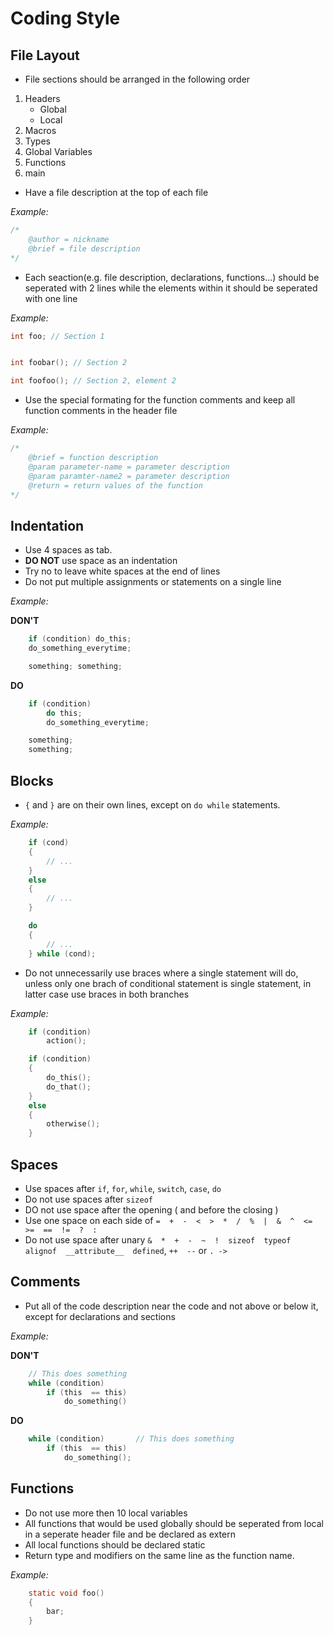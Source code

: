 # Coding Style

## File Layout

* File sections should be arranged in the following order
1. Headers
    * Global
    * Local
2. Macros
3. Types
4. Global Variables
5. Functions
6. main

* Have a file description at the top of each file

*Example:*

```C
/*
    @author = nickname
    @brief = file description
*/
```

* Each seaction(e.g. file description, declarations, functions...) should be seperated with 2 lines while the elements within it should be seperated with one line

*Example:*

```C
int foo; // Section 1


int foobar(); // Section 2

int foofoo(); // Section 2, element 2
```

* Use the special formating for the function comments and keep all function comments in the header file

*Example:*

```C
/*
    @brief = function description
    @param parameter-name = parameter description
    @param paramter-name2 = parameter description
    @return = return values of the function
*/
```

## Indentation

* Use 4 spaces as tab.
* **DO NOT** use space as an indentation
* Try no to leave white spaces at the end of lines
* Do not put multiple assignments or statements on a single line

*Example:*

**DON'T**
```C
    if (condition) do_this;
    do_something_everytime;

    something; something;
```
**DO**
```C
    if (condition)
        do this;
        do_something_everytime;

    something;
    something;
```

## Blocks

* `{` and `}` are on their own lines, except on `do while` statements.

*Example:*

```C
    if (cond)
    {
        // ...
    }
    else
    {
        // ...
    }

    do
    {
        // ...
    } while (cond);
```

* Do not unnecessarily use braces where a single statement will do, unless only one brach of conditional statement is single statement, in latter case use braces in both branches

*Example:*

```C
    if (condition)
        action();

    if (condition)
    {
        do_this();
        do_that();
    }
    else
    {
        otherwise();
    }
```

## Spaces

* Use spaces after `if`, `for`, `while`, `switch`, `case`, `do`
* Do not use spaces after `sizeof`
* DO not use space after the opening ( and before the closing )
* Use one space on each side of `=  +  -  <  >  *  /  %  |  &  ^  <=  >=  ==  !=  ?  :`
* Do not use space after unary `&  *  +  -  ~  !  sizeof  typeof  alignof  __attribute__  defined`, `++  --` or `. ->`

## Comments

* Put all of the code description near the code and not above or below it, except for declarations and sections

*Example:*

**DON'T**
```C
    // This does something
    while (condition)
        if (this  == this)
            do_something()
```

**DO**
```C
    while (condition)       // This does something
        if (this  == this)
            do_something();
```

## Functions

* Do not use more then 10 local variables
* All functions that would be used globally should be seperated from local in a seperate header file and be declared as extern
* All local functions should be declared static
* Return type and modifiers on the same line as the function name.

*Example:*

```C
    static void foo()
    {
        bar;
    }
```